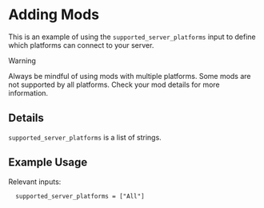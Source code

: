 # Adding Mods
This is an example of using the `supported_server_platforms` input to define which platforms can connect to your server.

> [!WARNING]
> Always be mindful of using mods with multiple platforms. Some mods are not supported by all platforms. Check your mod details for more information.

## Details
`supported_server_platforms` is a list of strings.

## Example Usage
Relevant inputs:

```HCL
  supported_server_platforms = ["All"]
```

